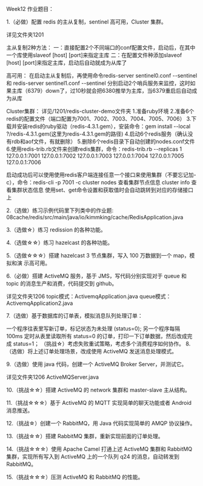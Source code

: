 Week12 作业题目：

1.（必做）配置 redis 的主从复制，sentinel 高可用，Cluster 集群。

详见文件夹1201

主从复制2种方法：
一：直接配置2个不同端口的conf配置文件，启动后，在其中一个库使用slaveof [host] [port]来指定主库
二：在配置文件种添加slaveof [host] [port]来指定主库，启动后自动就成为从库了

高可用：
在启动主从复制后，再使用命令redis-server sentinel0.conf --sentinel 和 redis-server sentinel1.conf --sentinel
分别启动2个哨兵服务来监控，这时如果主库（6379）down了，过10秒就会把6380推举为主库，当6379重启后自动成为从库

Cluster集群：
详见/1201/redis-cluster-demo文件夹
1.准备ruby环境
2.准备6个redis的配置文件（端口配置为7001、7002、7003、7004、7005、7006）
3.下载并安装redis的ruby驱动（redis-4.3.1.gem），安装命令：gem install --local ?/redis-4.3.1.gem(这里为redis-4.3.1.gem的路径)
4.启动6个redis服务（确认没有rdb和aof文件，有就删除）
5.删除6个redis目录下自动创建的nodes.conf文件
6.使用redis-trib.rb文件来创建redis集群，命令：redis-trib.rb --replicas 1 127.0.0.1:7001 127.0.0.1:7002 
127.0.0.1:7003 127.0.0.1:7004 127.0.0.1:7005 127.0.0.1:7006

启动成功后可以使用使用redis客户端连接任意一个接口来使用集群（不要忘记加-c），命令：redis-cli -p 7001 -c
cluster nodes 查看集群节点信息
cluster info 查看集群状态信息
使用set、get命令设置和获取值时会自动跳转到对应的存储接口上


2.（选做）练习示例代码里下列类中的作业题:
08cache/redis/src/main/java/io/kimmking/cache/RedisApplication.java

3.（选做☆）练习 redission 的各种功能。

4.（选做☆☆）练习 hazelcast 的各种功能。

5.（选做☆☆☆）搭建 hazelcast 3 节点集群，写入 100 万数据到一个 map，模拟和演 示高可用。

6.（必做）搭建 ActiveMQ 服务，基于 JMS，写代码分别实现对于 queue 和 topic 的消息生产和消费，代码提交到 github。

详见文件夹1206
topic模式：ActivemqApplication.java
queue模式：ActivemqApplication2.java

7.（选做）基于数据库的订单表，模拟消息队列处理订单：

一个程序往表里写新订单，标记状态为未处理 (status=0);
另一个程序每隔 100ms 定时从表里读取所有 status=0 的订单，打印一下订单数据，然后改成完成 status=1；
（挑战☆）考虑失败重试策略，考虑多个消费程序如何协作。
8.（选做）将上述订单处理场景，改成使用 ActiveMQ 发送消息处理模式。

9.（选做）使用 java 代码，创建一个 ActiveMQ Broker Server，并测试它。

详见文件夹1206
ActiveMQServer.java

10.（挑战☆☆）搭建 ActiveMQ 的 network 集群和 master-slave 主从结构。

11.（挑战☆☆☆）基于 ActiveMQ 的 MQTT 实现简单的聊天功能或者 Android 消息推送。

12.（挑战☆）创建一个 RabbitMQ，用 Java 代码实现简单的 AMQP 协议操作。

13.（挑战☆☆）搭建 RabbitMQ 集群，重新实现前面的订单处理。

14.（挑战☆☆☆）使用 Apache Camel 打通上述 ActiveMQ 集群和 RabbitMQ 集群，实现所有写入到 ActiveMQ 上的一个队列 q24 的消息，自动转发到 RabbitMQ。

15.（挑战☆☆☆）压测 ActiveMQ 和 RabbitMQ 的性能。